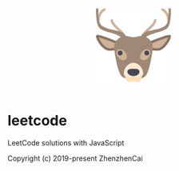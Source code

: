 <p align="center">
  <br>
  <img width="150" src="./LeetCode.png" alt="logo">
  <br>
  <br>
</p>

# leetcode
LeetCode solutions with JavaScript


Copyright (c) 2019-present ZhenzhenCai
